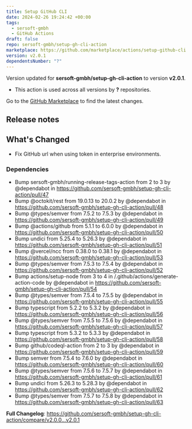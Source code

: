 ```yaml
---
title: Setup GitHub CLI
date: 2024-02-26 19:24:42 +00:00
tags:
  - sersoft-gmbh
  - GitHub Actions
draft: false
repo: sersoft-gmbh/setup-gh-cli-action
marketplace: https://github.com/marketplace/actions/setup-github-cli
version: v2.0.1
dependentsNumber: "?"
---
```



Version updated for **sersoft-gmbh/setup-gh-cli-action** to version **v2.0.1**.
- This action is used across all versions by **?** repositories.

Go to the [GitHub Marketplace](https://github.com/marketplace/actions/setup-github-cli) to find the latest changes.

## Release notes

## What's Changed

* Fix GitHub url when using token in enterprise environments.

### Dependencies
* Bump sersoft-gmbh/running-release-tags-action from 2 to 3 by @dependabot in https://github.com/sersoft-gmbh/setup-gh-cli-action/pull/47
* Bump @octokit/rest from 19.0.13 to 20.0.2 by @dependabot in https://github.com/sersoft-gmbh/setup-gh-cli-action/pull/48
* Bump @types/semver from 7.5.2 to 7.5.3 by @dependabot in https://github.com/sersoft-gmbh/setup-gh-cli-action/pull/49
* Bump @actions/github from 5.1.1 to 6.0.0 by @dependabot in https://github.com/sersoft-gmbh/setup-gh-cli-action/pull/50
* Bump undici from 5.25.4 to 5.26.3 by @dependabot in https://github.com/sersoft-gmbh/setup-gh-cli-action/pull/51
* Bump @vercel/ncc from 0.38.0 to 0.38.1 by @dependabot in https://github.com/sersoft-gmbh/setup-gh-cli-action/pull/53
* Bump @types/semver from 7.5.3 to 7.5.4 by @dependabot in https://github.com/sersoft-gmbh/setup-gh-cli-action/pull/52
* Bump actions/setup-node from 3 to 4 in /.github/actions/generate-action-code by @dependabot in https://github.com/sersoft-gmbh/setup-gh-cli-action/pull/54
* Bump @types/semver from 7.5.4 to 7.5.5 by @dependabot in https://github.com/sersoft-gmbh/setup-gh-cli-action/pull/55
* Bump typescript from 5.2.2 to 5.3.2 by @dependabot in https://github.com/sersoft-gmbh/setup-gh-cli-action/pull/56
* Bump @types/semver from 7.5.5 to 7.5.6 by @dependabot in https://github.com/sersoft-gmbh/setup-gh-cli-action/pull/57
* Bump typescript from 5.3.2 to 5.3.3 by @dependabot in https://github.com/sersoft-gmbh/setup-gh-cli-action/pull/58
* Bump github/codeql-action from 2 to 3 by @dependabot in https://github.com/sersoft-gmbh/setup-gh-cli-action/pull/59
* Bump semver from 7.5.4 to 7.6.0 by @dependabot in https://github.com/sersoft-gmbh/setup-gh-cli-action/pull/60
* Bump @types/semver from 7.5.6 to 7.5.7 by @dependabot in https://github.com/sersoft-gmbh/setup-gh-cli-action/pull/61
* Bump undici from 5.26.3 to 5.28.3 by @dependabot in https://github.com/sersoft-gmbh/setup-gh-cli-action/pull/62
* Bump @types/semver from 7.5.7 to 7.5.8 by @dependabot in https://github.com/sersoft-gmbh/setup-gh-cli-action/pull/63


**Full Changelog**: https://github.com/sersoft-gmbh/setup-gh-cli-action/compare/v2.0.0...v2.0.1
